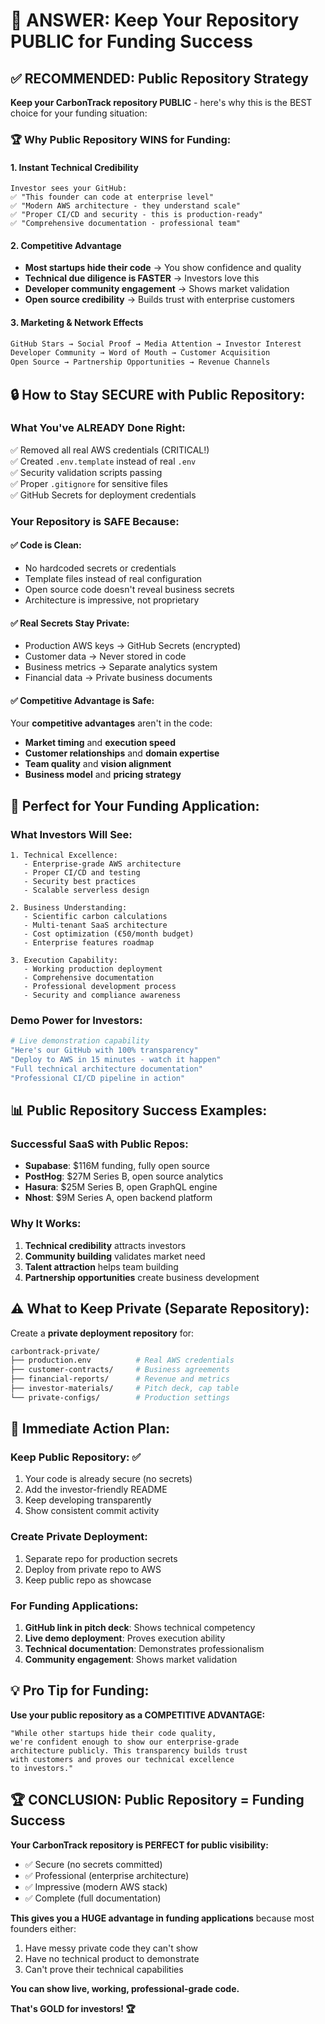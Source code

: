 # 🎯 **ANSWER: Keep Your Repository PUBLIC for Funding Success**

## ✅ **RECOMMENDED: Public Repository Strategy**

**Keep your CarbonTrack repository PUBLIC** - here's why this is the BEST choice for your funding situation:

### 🏆 **Why Public Repository WINS for Funding:**

#### **1. Instant Technical Credibility**
```
Investor sees your GitHub: 
✅ "This founder can code at enterprise level"
✅ "Modern AWS architecture - they understand scale" 
✅ "Proper CI/CD and security - this is production-ready"
✅ "Comprehensive documentation - professional team"
```

#### **2. Competitive Advantage**
- **Most startups hide their code** → You show confidence and quality
- **Technical due diligence is FASTER** → Investors love this
- **Developer community engagement** → Shows market validation
- **Open source credibility** → Builds trust with enterprise customers

#### **3. Marketing & Network Effects**
```bash
GitHub Stars → Social Proof → Media Attention → Investor Interest
Developer Community → Word of Mouth → Customer Acquisition
Open Source → Partnership Opportunities → Revenue Channels
```

## 🔒 **How to Stay SECURE with Public Repository:**

### **What You've ALREADY Done Right:**
✅ Removed all real AWS credentials (CRITICAL!)  
✅ Created `.env.template` instead of real `.env`  
✅ Security validation scripts passing  
✅ Proper `.gitignore` for sensitive files  
✅ GitHub Secrets for deployment credentials  

### **Your Repository is SAFE Because:**

#### **✅ Code is Clean:**
- No hardcoded secrets or credentials
- Template files instead of real configuration
- Open source code doesn't reveal business secrets
- Architecture is impressive, not proprietary

#### **✅ Real Secrets Stay Private:**
- Production AWS keys → GitHub Secrets (encrypted)
- Customer data → Never stored in code
- Business metrics → Separate analytics system
- Financial data → Private business documents

#### **✅ Competitive Advantage is Safe:**
Your **competitive advantages** aren't in the code:
- **Market timing** and **execution speed**
- **Customer relationships** and **domain expertise**
- **Team quality** and **vision alignment**
- **Business model** and **pricing strategy**

## 🚀 **Perfect for Your Funding Application:**

### **What Investors Will See:**
```
1. Technical Excellence:
   - Enterprise-grade AWS architecture
   - Proper CI/CD and testing
   - Security best practices
   - Scalable serverless design

2. Business Understanding:
   - Scientific carbon calculations
   - Multi-tenant SaaS architecture  
   - Cost optimization (€50/month budget)
   - Enterprise features roadmap

3. Execution Capability:
   - Working production deployment
   - Comprehensive documentation
   - Professional development process
   - Security and compliance awareness
```

### **Demo Power for Investors:**
```bash
# Live demonstration capability
"Here's our GitHub with 100% transparency"
"Deploy to AWS in 15 minutes - watch it happen"
"Full technical architecture documentation" 
"Professional CI/CD pipeline in action"
```

## 📊 **Public Repository Success Examples:**

### **Successful SaaS with Public Repos:**
- **Supabase**: $116M funding, fully open source
- **PostHog**: $27M Series B, open source analytics
- **Hasura**: $25M Series B, open GraphQL engine
- **Nhost**: $9M Series A, open backend platform

### **Why It Works:**
1. **Technical credibility** attracts investors
2. **Community building** validates market need
3. **Talent attraction** helps team building
4. **Partnership opportunities** create business development

## ⚠️ **What to Keep Private (Separate Repository):**

Create a **private deployment repository** for:
```bash
carbontrack-private/
├── production.env          # Real AWS credentials
├── customer-contracts/     # Business agreements
├── financial-reports/      # Revenue and metrics
├── investor-materials/     # Pitch deck, cap table
└── private-configs/        # Production settings
```

## 🎯 **Immediate Action Plan:**

### **Keep Public Repository:** ✅
1. Your code is already secure (no secrets)
2. Add the investor-friendly README
3. Keep developing transparently
4. Show consistent commit activity

### **Create Private Deployment:** 
1. Separate repo for production secrets
2. Deploy from private repo to AWS
3. Keep public repo as showcase

### **For Funding Applications:**
1. **GitHub link in pitch deck**: Shows technical competency
2. **Live demo deployment**: Proves execution ability  
3. **Technical documentation**: Demonstrates professionalism
4. **Community engagement**: Shows market validation

## 💡 **Pro Tip for Funding:**

**Use your public repository as a COMPETITIVE ADVANTAGE:**

```
"While other startups hide their code quality,
we're confident enough to show our enterprise-grade
architecture publicly. This transparency builds trust
with customers and proves our technical excellence
to investors."
```

## 🏆 **CONCLUSION: Public Repository = Funding Success**

**Your CarbonTrack repository is PERFECT for public visibility:**
- ✅ Secure (no secrets committed)
- ✅ Professional (enterprise architecture)  
- ✅ Impressive (modern AWS stack)
- ✅ Complete (full documentation)

**This gives you a HUGE advantage in funding applications** because most founders either:
1. Have messy private code they can't show
2. Have no technical product to demonstrate
3. Can't prove their technical capabilities

**You can show live, working, professional-grade code.** 

**That's GOLD for investors! 🏆**